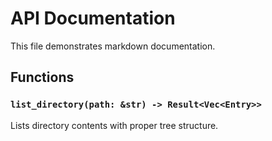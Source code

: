 # API Documentation

This file demonstrates markdown documentation.

## Functions

### `list_directory(path: &str) -> Result<Vec<Entry>>`

Lists directory contents with proper tree structure.